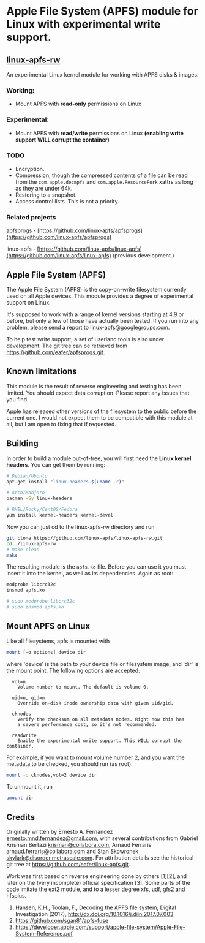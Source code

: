 
# Apple File System (APFS) module for Linux with experimental write support.

## [linux-apfs-rw](https://github.com/linux-apfs/apfsprogs)

An experimental Linux kernel module for working with APFS disks & images.

### Working:
 - Mount APFS with **read-only** permissions on Linux

### Experimental:
 - Mount APFS with **read/write** permissions on Linux **(enabling write support WILL corrupt the container)**

### TODO
 - Encryption.
 - Compression, though the compressed contents of a file can be read from the `com.apple.decmpfs` and `com.apple.ResourceFork` xattrs as long as they are under 64k.
 - Restoring to a snapshot.
 - Access control lists. This is not a priority.

### Related projects

apfsprogs - [https://github.com/linux-apfs/apfsprogs](https://github.com/linux-apfs/apfsprogs)

linux-apfs - [https://github.com/linux-apfs/linux-apfs](https://github.com/linux-apfs/linux-apfs) (previous development.)

## Apple File System (APFS)

The Apple File System (APFS) is the copy-on-write filesystem currently used on
all Apple devices. This module provides a degree of experimental support on
Linux.

It's supposed to work with a range of kernel versions starting at 4.9 or before,
but only a few of those have actually been tested. If you run into any problem,
please send a report to <linux-apfs@googlegroups.com>.

To help test write support, a set of userland tools is also under development.
The git tree can be retrieved from <https://github.com/eafer/apfsprogs.git>.

## Known limitations

This module is the result of reverse engineering and testing has been limited.
You should expect data corruption. Please report any issues that you find.

Apple has released other versions of the filesystem to the public before the
current one. I would not expect them to be compatible with this module at all,
but I am open to fixing that if requested.


## Building

In order to build a module out-of-tree, you will first need the **Linux kernel
headers**. You can get them by running:

```bash
# Debian/Ubuntu
apt-get install "linux-headers-$(uname -r)"

# Arch/Manjaro
pacman -Sy linux-headers

# RHEL/Rocky/CentOS/Fedora
yum install kernel-headers kernel-devel
```

Now you can just cd to the linux-apfs-rw directory and run

```bash
git clone https://github.com/linux-apfs/linux-apfs-rw.git
cd ./linux-apfs-rw
# make clean
make
```

The resulting module is the `apfs.ko` file. Before you can use it you must insert
it into the kernel, as well as its dependencies. Again as root:

```bash
modprobe libcrc32c
insmod apfs.ko

# sudo modprobe libcrc32c
# sudo insmod apfs.ko
```

## Mount APFS on Linux

Like all filesystems, apfs is mounted with

```bash
mount [-o options] device dir
```

where 'device' is the path to your device file or filesystem image, and 'dir'
is the mount point. The following options are accepted:

```console
  vol=n
	Volume number to mount. The default is volume 0.

  uid=n, gid=n
	Override on-disk inode ownership data with given uid/gid.

  cknodes
	Verify the checksum on all metadata nodes. Right now this has
	a severe performance cost, so it's not recommended.

  readwrite
	Enable the experimental write support. This WILL corrupt the container.
```

For example, if you want to mount volume number 2, and you want the metadata
to be checked, you should run (as root):

```bash
mount -o cknodes,vol=2 device dir
```

To unmount it, run
```bash
umount dir
```


## Credits

Originally written by Ernesto A. Fernández <ernesto.mnd.fernandez@gmail.com>,
with several contributions from Gabriel Krisman Bertazi <krisman@collabora.com>,
Arnaud Ferraris <arnaud.ferraris@collabora.com> and Stan Skowronek
<skylark@disorder.metrascale.com>. For attribution details see the historical
git tree at <https://github.com/eafer/linux-apfs.git>.

Work was first based on reverse engineering done by others [1][2], and later
on the (very incomplete) official specification [3]. Some parts of the code
imitate the ext2 module, and to a lesser degree xfs, udf, gfs2 and hfsplus.

1.  Hansen, K.H., Toolan, F., Decoding the APFS file system, Digital Investigation (2017), http://dx.doi.org/10.1016/j.diin.2017.07.003
2. https://github.com/sgan81/apfs-fuse
3. https://developer.apple.com/support/apple-file-system/Apple-File-System-Reference.pdf
